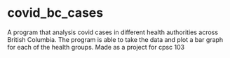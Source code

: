 # covid_bc_cases
A program that analysis covid cases in different health authorities across British Columbia. The program is able to take the data and plot a bar graph for each of the health groups.
Made as a project for cpsc 103
